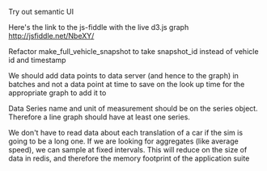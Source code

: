 Try out semantic UI

Here's the link to the js-fiddle with the live d3.js graph http://jsfiddle.net/NbeXY/

Refactor make_full_vehicle_snapshot to take snapshot_id instead of vehicle id and timestamp

We should add data points to data server (and hence to the graph) in batches and not a data point at time to save on the
look up time for the appropriate graph to add it to

Data Series name and unit of measurement should be on the series object. Therefore a line graph should have at least one
series.


We don't have to read data about each translation of a car if the sim is going to be a long one. If we are looking
for aggregates (like average speed), we can sample at fixed intervals. This will reduce on the size of data in redis,
and therefore the memory footprint of the application suite
